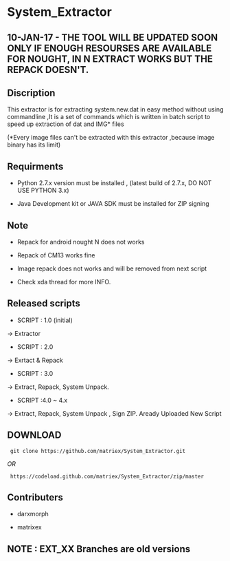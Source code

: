 # System_Extractor
## 10-JAN-17 - THE TOOL WILL BE UPDATED SOON ONLY IF ENOUGH RESOURSES ARE AVAILABLE FOR NOUGHT, IN N EXTRACT WORKS BUT THE REPACK DOESN'T. 
## Discription

This extractor is for extracting system.new.dat in easy method without using commandline ,It is a set of commands which is written in batch script to speed up extraction of dat and IMG* files


(*Every image files can't be extracted with this extractor ,because image binary has its limit)


## Requirments

 * Python 2.7.x version must be installed , (latest build of 2.7.x, DO NOT USE PYTHON 3.x)

 * Java Development kit or JAVA SDK must be installed for ZIP signing


## Note

 * Repack for android nought N does not works
 
 * Repack of CM13 works fine 
  
 * Image repack does not works and will be removed from next script 
 
 * Check xda thread for more INFO.

## Released scripts

* SCRIPT : 1.0 (initial)

 -> Extractor
 
* SCRIPT : 2.0

 -> Exrtact & Repack
 
* SCRIPT : 3.0

 -> Extract, Repack, System Unpack.
 
* SCRIPT :4.0 ~ 4.x

 -> Extract, Repack, System Unpack , Sign ZIP. 
   Aready Uploaded New Script 
 
 
## DOWNLOAD

     git clone https://github.com/matriex/System_Extractor.git
     
_OR_
                                                     
     https://codeload.github.com/matriex/System_Extractor/zip/master
 
## Contributers
 
- darxmorph
 
- matrixex
 
## NOTE : EXT_XX Branches are old versions
